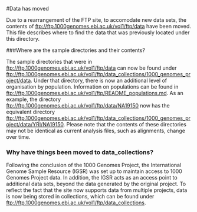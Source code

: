 #Data has moved

Due to a rearrangement of the FTP site, to accomodate new data sets, the contents of ftp://ftp.1000genomes.ebi.ac.uk/vol1/ftp/data have been moved. This file describes where to find the data that was previously located under this directory.

###Where are the sample directories and their contents?

The sample directories that were in ftp://ftp.1000genomes.ebi.ac.uk/vol1/ftp/data can now be found under ftp://ftp.1000genomes.ebi.ac.uk/vol1/ftp/data_collections/1000_genomes_project/data. Under that directory, there is now an additional level of organisation by population. Information on populations can be found in ftp://ftp.1000genomes.ebi.ac.uk/vol1/ftp/README_populations.md. As an example, the directory ftp://ftp.1000genomes.ebi.ac.uk/vol1/ftp/data/NA19150 now has the equivalent directory ftp://ftp.1000genomes.ebi.ac.uk/vol1/ftp/data_collections/1000_genomes_project/data/YRI/NA19150. Please note that the contents of these directories may not be identical as current analysis files, such as alignments, change over time.

### Why have things been moved to data_collections?

Following the conclusion of the 1000 Genomes Project, the International Genome Sample Resource (IGSR) was set up to maintain access to 1000 Genomes Project data. In addition, the IGSR acts as an access point to additional data sets, beyond the data generated by the original project. To reflect the fact that the site now supports data from multiple projects, data is now being stored in collections, which can be found under ftp://ftp.1000genomes.ebi.ac.uk/vol1/ftp/data_collections.
